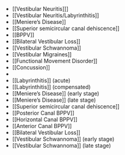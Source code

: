 - [[Vestibular Neuritis]]]
- [[Vestibular Neuritis/Labyrinthitis]]
- [[Meniere’s Disease]]
- [[Superior semicircular canal dehiscence]]
- [[BPPV]]
- [[Bilateral Vestibular Loss]]
- [[Vestibular Schwannoma]]
- [[Vestibular Migraines]]
- [[Functional Movement Disorder]]
- [[Concussion]]
-
- [[Labyrinthitis]] (acute)
- [[Labyrinthitis]] (compensated)
- [[Meniere’s Disease]] (early stage)
- [[Meniere’s Disease]] (late stage)
- [[Superior semicircular canal dehiscence]]
- [[Posterior Canal BPPV]]
- [[Horizontal Canal BPPV]]
- [[Anterior Canal BPPV]]
- [[Bilateral Vestibular Loss]]
- [[Vestibular Schwannoma]] (early stage)
- [[Vestibular Schwannoma]] (late stage)